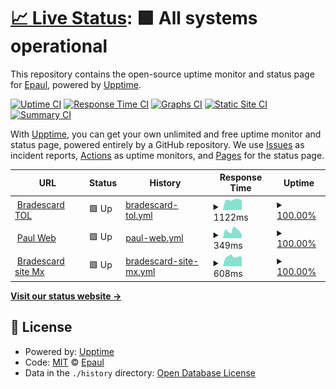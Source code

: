 # [📈 Live Status](https://demo.upptime.js.org): <!--live status--> **🟩 All systems operational**

This repository contains the open-source uptime monitor and status page for [Epaul](http://epaul.dev/), powered by [Upptime](https://github.com/upptime/upptime).

[![Uptime CI](https://github.com/epaulf/pagestatus/workflows/Uptime%20CI/badge.svg)](https://github.com/epaulf/pagestatus/actions?query=workflow%3A%22Uptime+CI%22)
[![Response Time CI](https://github.com/epaulf/pagestatus/workflows/Response%20Time%20CI/badge.svg)](https://github.com/epaulf/pagestatus/actions?query=workflow%3A%22Response+Time+CI%22)
[![Graphs CI](https://github.com/epaulf/pagestatus/workflows/Graphs%20CI/badge.svg)](https://github.com/epaulf/pagestatus/actions?query=workflow%3A%22Graphs+CI%22)
[![Static Site CI](https://github.com/epaulf/pagestatus/workflows/Static%20Site%20CI/badge.svg)](https://github.com/epaulf/pagestatus/actions?query=workflow%3A%22Static+Site+CI%22)
[![Summary CI](https://github.com/epaulf/pagestatus/workflows/Summary%20CI/badge.svg)](https://github.com/epaulf/pagestatus/actions?query=workflow%3A%22Summary+CI%22)

With [Upptime](https://upptime.js.org), you can get your own unlimited and free uptime monitor and status page, powered entirely by a GitHub repository. We use [Issues](https://github.com/epaulf/pagestatus/issues) as incident reports, [Actions](https://github.com/epaulf/pagestatus/actions) as uptime monitors, and [Pages](https://demo.upptime.js.org) for the status page.

<!--start: status pages-->
<!-- This summary is generated by Upptime (https://github.com/upptime/upptime) -->
<!-- Do not edit this manually, your changes will be overwritten -->
<!-- prettier-ignore -->
| URL | Status | History | Response Time | Uptime |
| --- | ------ | ------- | ------------- | ------ |
| <img alt="" src="https://icons.duckduckgo.com/ip3/tramiteenlinea.bradescard.com.mx.ico" height="13"> [Bradescard TOL](https://tramiteenlinea.bradescard.com.mx) | 🟩 Up | [bradescard-tol.yml](https://github.com/epaulf/pagestatus/commits/HEAD/history/bradescard-tol.yml) | <details><summary><img alt="Response time graph" src="./graphs/bradescard-tol/response-time-week.png" height="20"> 1122ms</summary><br><a href="https://demo.upptime.js.org/history/bradescard-tol"><img alt="Response time 1657" src="https://img.shields.io/endpoint?url=https%3A%2F%2Fraw.githubusercontent.com%2Fepaulf%2Fpagestatus%2FHEAD%2Fapi%2Fbradescard-tol%2Fresponse-time.json"></a><br><a href="https://demo.upptime.js.org/history/bradescard-tol"><img alt="24-hour response time 1105" src="https://img.shields.io/endpoint?url=https%3A%2F%2Fraw.githubusercontent.com%2Fepaulf%2Fpagestatus%2FHEAD%2Fapi%2Fbradescard-tol%2Fresponse-time-day.json"></a><br><a href="https://demo.upptime.js.org/history/bradescard-tol"><img alt="7-day response time 1122" src="https://img.shields.io/endpoint?url=https%3A%2F%2Fraw.githubusercontent.com%2Fepaulf%2Fpagestatus%2FHEAD%2Fapi%2Fbradescard-tol%2Fresponse-time-week.json"></a><br><a href="https://demo.upptime.js.org/history/bradescard-tol"><img alt="30-day response time 1111" src="https://img.shields.io/endpoint?url=https%3A%2F%2Fraw.githubusercontent.com%2Fepaulf%2Fpagestatus%2FHEAD%2Fapi%2Fbradescard-tol%2Fresponse-time-month.json"></a><br><a href="https://demo.upptime.js.org/history/bradescard-tol"><img alt="1-year response time 1736" src="https://img.shields.io/endpoint?url=https%3A%2F%2Fraw.githubusercontent.com%2Fepaulf%2Fpagestatus%2FHEAD%2Fapi%2Fbradescard-tol%2Fresponse-time-year.json"></a></details> | <details><summary><a href="https://demo.upptime.js.org/history/bradescard-tol">100.00%</a></summary><a href="https://demo.upptime.js.org/history/bradescard-tol"><img alt="All-time uptime 99.40%" src="https://img.shields.io/endpoint?url=https%3A%2F%2Fraw.githubusercontent.com%2Fepaulf%2Fpagestatus%2FHEAD%2Fapi%2Fbradescard-tol%2Fuptime.json"></a><br><a href="https://demo.upptime.js.org/history/bradescard-tol"><img alt="24-hour uptime 100.00%" src="https://img.shields.io/endpoint?url=https%3A%2F%2Fraw.githubusercontent.com%2Fepaulf%2Fpagestatus%2FHEAD%2Fapi%2Fbradescard-tol%2Fuptime-day.json"></a><br><a href="https://demo.upptime.js.org/history/bradescard-tol"><img alt="7-day uptime 100.00%" src="https://img.shields.io/endpoint?url=https%3A%2F%2Fraw.githubusercontent.com%2Fepaulf%2Fpagestatus%2FHEAD%2Fapi%2Fbradescard-tol%2Fuptime-week.json"></a><br><a href="https://demo.upptime.js.org/history/bradescard-tol"><img alt="30-day uptime 97.54%" src="https://img.shields.io/endpoint?url=https%3A%2F%2Fraw.githubusercontent.com%2Fepaulf%2Fpagestatus%2FHEAD%2Fapi%2Fbradescard-tol%2Fuptime-month.json"></a><br><a href="https://demo.upptime.js.org/history/bradescard-tol"><img alt="1-year uptime 99.67%" src="https://img.shields.io/endpoint?url=https%3A%2F%2Fraw.githubusercontent.com%2Fepaulf%2Fpagestatus%2FHEAD%2Fapi%2Fbradescard-tol%2Fuptime-year.json"></a></details>
| <img alt="" src="https://icons.duckduckgo.com/ip3/epaul.dev.ico" height="13"> [Paul Web](http://epaul.dev/) | 🟩 Up | [paul-web.yml](https://github.com/epaulf/pagestatus/commits/HEAD/history/paul-web.yml) | <details><summary><img alt="Response time graph" src="./graphs/paul-web/response-time-week.png" height="20"> 349ms</summary><br><a href="https://demo.upptime.js.org/history/paul-web"><img alt="Response time 231" src="https://img.shields.io/endpoint?url=https%3A%2F%2Fraw.githubusercontent.com%2Fepaulf%2Fpagestatus%2FHEAD%2Fapi%2Fpaul-web%2Fresponse-time.json"></a><br><a href="https://demo.upptime.js.org/history/paul-web"><img alt="24-hour response time 177" src="https://img.shields.io/endpoint?url=https%3A%2F%2Fraw.githubusercontent.com%2Fepaulf%2Fpagestatus%2FHEAD%2Fapi%2Fpaul-web%2Fresponse-time-day.json"></a><br><a href="https://demo.upptime.js.org/history/paul-web"><img alt="7-day response time 349" src="https://img.shields.io/endpoint?url=https%3A%2F%2Fraw.githubusercontent.com%2Fepaulf%2Fpagestatus%2FHEAD%2Fapi%2Fpaul-web%2Fresponse-time-week.json"></a><br><a href="https://demo.upptime.js.org/history/paul-web"><img alt="30-day response time 346" src="https://img.shields.io/endpoint?url=https%3A%2F%2Fraw.githubusercontent.com%2Fepaulf%2Fpagestatus%2FHEAD%2Fapi%2Fpaul-web%2Fresponse-time-month.json"></a><br><a href="https://demo.upptime.js.org/history/paul-web"><img alt="1-year response time 230" src="https://img.shields.io/endpoint?url=https%3A%2F%2Fraw.githubusercontent.com%2Fepaulf%2Fpagestatus%2FHEAD%2Fapi%2Fpaul-web%2Fresponse-time-year.json"></a></details> | <details><summary><a href="https://demo.upptime.js.org/history/paul-web">100.00%</a></summary><a href="https://demo.upptime.js.org/history/paul-web"><img alt="All-time uptime 100.00%" src="https://img.shields.io/endpoint?url=https%3A%2F%2Fraw.githubusercontent.com%2Fepaulf%2Fpagestatus%2FHEAD%2Fapi%2Fpaul-web%2Fuptime.json"></a><br><a href="https://demo.upptime.js.org/history/paul-web"><img alt="24-hour uptime 100.00%" src="https://img.shields.io/endpoint?url=https%3A%2F%2Fraw.githubusercontent.com%2Fepaulf%2Fpagestatus%2FHEAD%2Fapi%2Fpaul-web%2Fuptime-day.json"></a><br><a href="https://demo.upptime.js.org/history/paul-web"><img alt="7-day uptime 100.00%" src="https://img.shields.io/endpoint?url=https%3A%2F%2Fraw.githubusercontent.com%2Fepaulf%2Fpagestatus%2FHEAD%2Fapi%2Fpaul-web%2Fuptime-week.json"></a><br><a href="https://demo.upptime.js.org/history/paul-web"><img alt="30-day uptime 100.00%" src="https://img.shields.io/endpoint?url=https%3A%2F%2Fraw.githubusercontent.com%2Fepaulf%2Fpagestatus%2FHEAD%2Fapi%2Fpaul-web%2Fuptime-month.json"></a><br><a href="https://demo.upptime.js.org/history/paul-web"><img alt="1-year uptime 100.00%" src="https://img.shields.io/endpoint?url=https%3A%2F%2Fraw.githubusercontent.com%2Fepaulf%2Fpagestatus%2FHEAD%2Fapi%2Fpaul-web%2Fuptime-year.json"></a></details>
| <img alt="" src="https://icons.duckduckgo.com/ip3/www.bradescard.com.mx.ico" height="13"> [Bradescard site Mx](https://www.bradescard.com.mx) | 🟩 Up | [bradescard-site-mx.yml](https://github.com/epaulf/pagestatus/commits/HEAD/history/bradescard-site-mx.yml) | <details><summary><img alt="Response time graph" src="./graphs/bradescard-site-mx/response-time-week.png" height="20"> 608ms</summary><br><a href="https://demo.upptime.js.org/history/bradescard-site-mx"><img alt="Response time 725" src="https://img.shields.io/endpoint?url=https%3A%2F%2Fraw.githubusercontent.com%2Fepaulf%2Fpagestatus%2FHEAD%2Fapi%2Fbradescard-site-mx%2Fresponse-time.json"></a><br><a href="https://demo.upptime.js.org/history/bradescard-site-mx"><img alt="24-hour response time 594" src="https://img.shields.io/endpoint?url=https%3A%2F%2Fraw.githubusercontent.com%2Fepaulf%2Fpagestatus%2FHEAD%2Fapi%2Fbradescard-site-mx%2Fresponse-time-day.json"></a><br><a href="https://demo.upptime.js.org/history/bradescard-site-mx"><img alt="7-day response time 608" src="https://img.shields.io/endpoint?url=https%3A%2F%2Fraw.githubusercontent.com%2Fepaulf%2Fpagestatus%2FHEAD%2Fapi%2Fbradescard-site-mx%2Fresponse-time-week.json"></a><br><a href="https://demo.upptime.js.org/history/bradescard-site-mx"><img alt="30-day response time 598" src="https://img.shields.io/endpoint?url=https%3A%2F%2Fraw.githubusercontent.com%2Fepaulf%2Fpagestatus%2FHEAD%2Fapi%2Fbradescard-site-mx%2Fresponse-time-month.json"></a><br><a href="https://demo.upptime.js.org/history/bradescard-site-mx"><img alt="1-year response time 759" src="https://img.shields.io/endpoint?url=https%3A%2F%2Fraw.githubusercontent.com%2Fepaulf%2Fpagestatus%2FHEAD%2Fapi%2Fbradescard-site-mx%2Fresponse-time-year.json"></a></details> | <details><summary><a href="https://demo.upptime.js.org/history/bradescard-site-mx">100.00%</a></summary><a href="https://demo.upptime.js.org/history/bradescard-site-mx"><img alt="All-time uptime 99.57%" src="https://img.shields.io/endpoint?url=https%3A%2F%2Fraw.githubusercontent.com%2Fepaulf%2Fpagestatus%2FHEAD%2Fapi%2Fbradescard-site-mx%2Fuptime.json"></a><br><a href="https://demo.upptime.js.org/history/bradescard-site-mx"><img alt="24-hour uptime 100.00%" src="https://img.shields.io/endpoint?url=https%3A%2F%2Fraw.githubusercontent.com%2Fepaulf%2Fpagestatus%2FHEAD%2Fapi%2Fbradescard-site-mx%2Fuptime-day.json"></a><br><a href="https://demo.upptime.js.org/history/bradescard-site-mx"><img alt="7-day uptime 100.00%" src="https://img.shields.io/endpoint?url=https%3A%2F%2Fraw.githubusercontent.com%2Fepaulf%2Fpagestatus%2FHEAD%2Fapi%2Fbradescard-site-mx%2Fuptime-week.json"></a><br><a href="https://demo.upptime.js.org/history/bradescard-site-mx"><img alt="30-day uptime 97.54%" src="https://img.shields.io/endpoint?url=https%3A%2F%2Fraw.githubusercontent.com%2Fepaulf%2Fpagestatus%2FHEAD%2Fapi%2Fbradescard-site-mx%2Fuptime-month.json"></a><br><a href="https://demo.upptime.js.org/history/bradescard-site-mx"><img alt="1-year uptime 99.63%" src="https://img.shields.io/endpoint?url=https%3A%2F%2Fraw.githubusercontent.com%2Fepaulf%2Fpagestatus%2FHEAD%2Fapi%2Fbradescard-site-mx%2Fuptime-year.json"></a></details>

<!--end: status pages-->

[**Visit our status website →**](https://demo.upptime.js.org)

## 📄 License

- Powered by: [Upptime](https://github.com/upptime/upptime)
- Code: [MIT](./LICENSE) © [Epaul](http://epaul.dev/)
- Data in the `./history` directory: [Open Database License](https://opendatacommons.org/licenses/odbl/1-0/)
